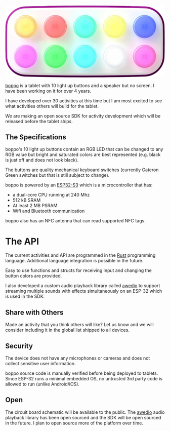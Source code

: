 ![a tablet with 10 buttons in two rows of 5](tablet.png)

[boppo] is a tablet with 10 light up buttons and a speaker but no screen. I have
been working on it for over 4 years.

I have developed over 30 activities at this time but I am most excited to see
what activities others will build for the tablet.

We are making an open source SDK for activity development which will be released
before the tablet ships.

## The Specifications

boppo's 10 light up buttons contain an RGB LED that can be changed to any RGB
value but bright and saturated colors are best represented (e.g. black is just
off and does not look black).

The buttons are quality mechanical keyboard switches (currently Gateron Green
switches but that is still subject to change).

boppo is powered by an [ESP32-S3] which is a microcontroller that has:

* a dual-core CPU running at 240 Mhz
* 512 kB SRAM
* At least 2 MB PSRAM
* Wifi and Bluetooth communication

boppo also has an NFC antenna that can read supported NFC tags.

# The API

The current activities and API are programmed in the  [Rust] programming
language. Additional language integration is possible in the future.

Easy to use functions and structs for receiving input and changing the button
colors are provided.

I also developed a custom audio playback library called [awedio] to support
streaming multiple sounds with effects simultaneously on an ESP-32 which is used
in the SDK.

## Share with Others

Made an activity that you think others will like? Let us know and we will
consider including it in the global list shipped to all devices.

## Security

The device does not have any microphones or cameras and does not collect
sensitive user information.

boppo source code is manually verified before being deployed to tablets. Since
ESP-32 runs a minimal embedded OS, no untrusted 3rd party code is allowed to run
(unlike Android/iOS).

## Open

The circuit board schematic will be available to the public. The  [awedio] audio
playback library has been  open sourced and the SDK will be open sourced in the
future. I plan to open source more of the platform over time.

[boppo]: https://boppo.com
[Rust]: https://rust-lang.org
[awedio]: https://github.com/10buttons/awedio
[ESP32-S3]: https://www.espressif.com/en/products/socs/esp32-s3
